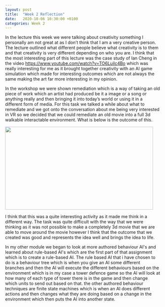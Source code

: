 ```yaml
---
layout: post
title:  "Week 2 Reflection"
date:   2020-10-06 10:30:00 +0100
categories: Week 2
---
```

In the lecture this week we were talking about creativity something I personally am not great at as I don’t think that I am a very creative person. The lecture outlined what different people believe what creativity is to them and that creativity is very different depending on who you are. I think that the most interesting part of this lecture was the case study of Ian Cheng in the video https://www.youtube.com/watch?v=TO6Luilc4Bo which was really interesting for me as it brought together creativity with an AI game simulation which made for interesting outcomes which are not always the same making the art far more interesting in my opinion.

In the workshop we were shown remediation which is a way of taking an old piece of work which an artist had produced be it a image or a song or anything really and then bringing it into today’s world or using it in a different form of media. For this task we talked a while about what to remediate and we got onto the conversation about me being very interested in VR so we decided that we could remediate an old movie into a full 3d walkable interactable environment. What is below is the outcome of this.

<img src="https://falmouthac-my.sharepoint.com/personal/ef203074_falmouth_ac_uk/Documents/Microsoft%20Teams%20Chat%20Files/Vr_movie.gif" width="480" height="270" frameBorder="0">
 
I think that this was a quite interesting activity as it made me think in a different way. The task was quite difficult with the way that we were thinking as it was not possible to make a completely 3d movie that we are able to move around the movie however I think that the outcome that we created was good and represents the idea well and brings the idea to life.

In my other module we began to look at more authored behaviour AI's and learned about rule-based AI's which are the first part of that assignment which is to create a rule-based AI. The rule based AI that i have chosen to do is a behaviour tree which is when you give an AI some different branches and then the AI will execute the different behaviours based on the environment which is in my case a tower defence game so the AI will look at how many of each type of tower there is in the game and then change which units to send out based on that. the other authored behaviour techniques are finite state machines which is when an AI does different actions and then changes what they are doing based on a change in the environment which then puts the AI into another state.
